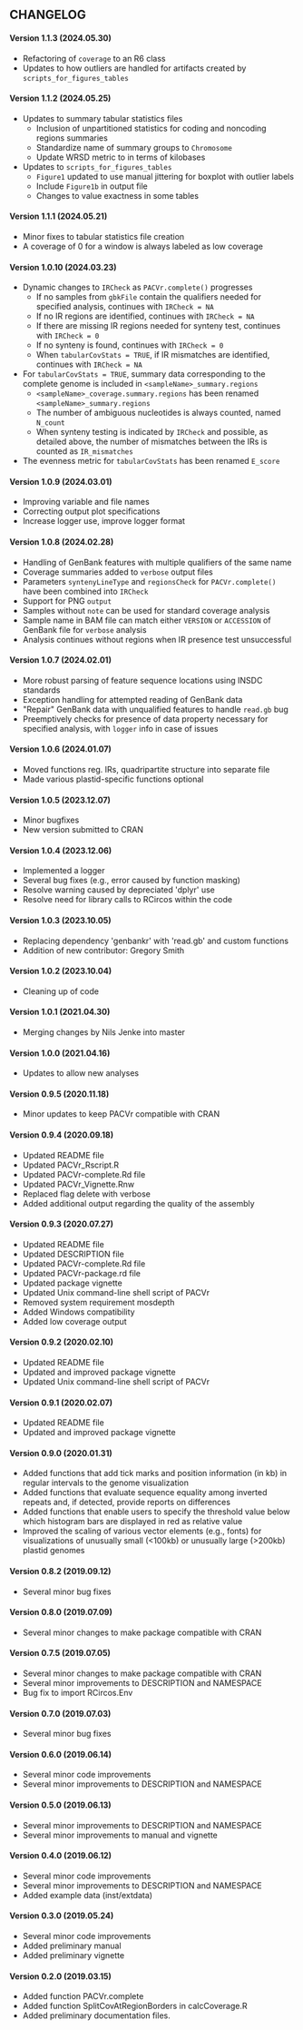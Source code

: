 CHANGELOG
---------

#### Version 1.1.3 (2024.05.30)
* Refactoring of `coverage` to an R6 class
* Updates to how outliers are handled for artifacts created by `scripts_for_figures_tables`

#### Version 1.1.2 (2024.05.25)
* Updates to summary tabular statistics files
  * Inclusion of unpartitioned statistics for coding and noncoding regions summaries
  * Standardize name of summary groups to `Chromosome`
  * Update WRSD metric to in terms of kilobases
* Updates to `scripts_for_figures_tables`
  * `Figure1` updated to use manual jittering for boxplot with outlier labels
  * Include `Figure1b` in output file
  * Changes to value exactness in some tables
  
#### Version 1.1.1 (2024.05.21)
* Minor fixes to tabular statistics file creation
* A coverage of 0 for a window is always labeled as low coverage

#### Version 1.0.10 (2024.03.23)
* Dynamic changes to `IRCheck` as `PACVr.complete()` progresses
  * If no samples from `gbkFile` contain the qualifiers needed for specified analysis, continues with `IRCheck = NA`
  * If no IR regions are identified, continues with `IRCheck = NA`
  * If there are missing IR regions needed for synteny test, continues with `IRCheck = 0`
  * If no synteny is found, continues with `IRCheck = 0`
  * When `tabularCovStats = TRUE`, if IR mismatches are identified, continues with `IRCheck = NA`
* For `tabularCovStats = TRUE`, summary data corresponding to the complete genome is included in `<sampleName>_summary.regions`
  * `<sampleName>_coverage.summary.regions` has been renamed `<sampleName>_summary.regions`
  * The number of ambiguous nucleotides is always counted, named `N_count`
  * When synteny testing is indicated by `IRCheck` and possible, as detailed above, the number of mismatches between the IRs is counted as `IR_mismatches`
* The evenness metric for `tabularCovStats` has been renamed `E_score`

#### Version 1.0.9 (2024.03.01)
* Improving variable and file names
* Correcting output plot specifications
* Increase logger use, improve logger format

#### Version 1.0.8 (2024.02.28)
* Handling of GenBank features with multiple qualifiers of the same name
* Coverage summaries added to `verbose` output files
* Parameters `syntenyLineType` and `regionsCheck` for `PACVr.complete()` have been combined into `IRCheck`
* Support for PNG `output`
* Samples without `note` can be used for standard coverage analysis
* Sample name in BAM file can match either `VERSION` or `ACCESSION` of GenBank file for `verbose` analysis
* Analysis continues without regions when IR presence test unsuccessful 

#### Version 1.0.7 (2024.02.01)
* More robust parsing of feature sequence locations using INSDC standards
* Exception handling for attempted reading of GenBank data
* "Repair" GenBank data with unqualified features to handle `read.gb` bug 
* Preemptively checks for presence of data property necessary for specified analysis, with `logger` info in case of issues

#### Version 1.0.6 (2024.01.07)
* Moved functions reg. IRs, quadripartite structure into separate file
* Made various plastid-specific functions optional

#### Version 1.0.5 (2023.12.07)
* Minor bugfixes
* New version submitted to CRAN

#### Version 1.0.4 (2023.12.06)
* Implemented a logger
* Several bug fixes (e.g., error caused by function masking)
* Resolve warning caused by depreciated 'dplyr' use
* Resolve need for library calls to RCircos within the code

#### Version 1.0.3 (2023.10.05)
* Replacing dependency 'genbankr' with 'read.gb' and custom functions
* Addition of new contributor: Gregory Smith

#### Version 1.0.2 (2023.10.04)
* Cleaning up of code

#### Version 1.0.1 (2021.04.30)
* Merging changes by Nils Jenke into master

#### Version 1.0.0 (2021.04.16)
* Updates to allow new analyses

#### Version 0.9.5 (2020.11.18)
* Minor updates to keep PACVr compatible with CRAN

#### Version 0.9.4 (2020.09.18)
* Updated README file
* Updated PACVr_Rscript.R
* Updated PACVr-complete.Rd file
* Updated PACVr_Vignette.Rnw
* Replaced flag delete with verbose
* Added additional output regarding the quality of the assembly

#### Version 0.9.3 (2020.07.27)
* Updated README file
* Updated DESCRIPTION file
* Updated PACVr-complete.Rd file
* Updated PACVr-package.rd file
* Updated package vignette
* Updated Unix command-line shell script of PACVr
* Removed system requirement mosdepth
* Added Windows compatibility
* Added low coverage output

#### Version 0.9.2 (2020.02.10)
* Updated README file
* Updated and improved package vignette
* Updated Unix command-line shell script of PACVr

#### Version 0.9.1 (2020.02.07)
* Updated README file
* Updated and improved package vignette

#### Version 0.9.0 (2020.01.31)
* Added functions that add tick marks and position information (in kb) in regular intervals to the genome visualization
* Added functions that evaluate sequence equality among inverted repeats and, if detected, provide reports on differences
* Added functions that enable users to specify the threshold value below which histogram bars are displayed in red as relative value
* Improved the scaling of various vector elements (e.g., fonts) for visualizations of unusually small (<100kb) or unusually large (>200kb) plastid genomes

#### Version 0.8.2 (2019.09.12)
* Several minor bug fixes

#### Version 0.8.0 (2019.07.09)
* Several minor changes to make package compatible with CRAN

#### Version 0.7.5 (2019.07.05)
* Several minor changes to make package compatible with CRAN
* Several minor improvements to DESCRIPTION and NAMESPACE
* Bug fix to import RCircos.Env

#### Version 0.7.0 (2019.07.03)
* Several minor bug fixes

#### Version 0.6.0 (2019.06.14)
* Several minor code improvements
* Several minor improvements to DESCRIPTION and NAMESPACE

#### Version 0.5.0 (2019.06.13)
* Several minor improvements to DESCRIPTION and NAMESPACE
* Several minor improvements to manual and vignette

#### Version 0.4.0 (2019.06.12)
* Several minor code improvements
* Several minor improvements to DESCRIPTION and NAMESPACE
* Added example data (inst/extdata)

#### Version 0.3.0 (2019.05.24)
* Several minor code improvements
* Added preliminary manual
* Added preliminary vignette

#### Version 0.2.0 (2019.03.15)
* Added function PACVr.complete
* Added function SplitCovAtRegionBorders in calcCoverage.R
* Added preliminary documentation files.
